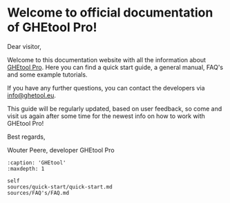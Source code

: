 # Welcome to official documentation of GHEtool Pro!

Dear visitor,

Welcome to this documentation website with all the information about [GHEtool Pro](https://ghetool.eu).
Here you can find a quick start guide, a general manual, FAQ's and some example tutorials.

If you have any further questions, you can contact the developers via [info@ghetool.eu](mailto:info@ghetool.eu).

This guide will be regularly updated, based on user feedback, so come and visit us again after some time for the newest info on how to work with GHEtool Pro!

Best regards,

Wouter Peere, developer GHEtool Pro

```{toctree}
:caption: 'GHEtool'
:maxdepth: 1

self
sources/quick-start/quick-start.md
sources/FAQ's/FAQ.md
```
